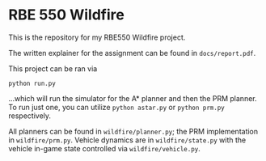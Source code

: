 # RBE 550 Wildfire

This is the repository for my RBE550 Wildfire project.

The written explainer for the assignment can be found in `docs/report.pdf`.

This project can be ran via

```
python run.py
```

...which will run the simulator for the A* planner and then the PRM planner. To run just one, you can utilize `python astar.py` or `python prm.py` respectively.

All planners can be found in `wildfire/planner.py`; the PRM implementation in `wildfire/prm.py`. Vehicle dynamics are in `wildfire/state.py` with the vehicle in-game state controlled via `wildfire/vehicle.py`.